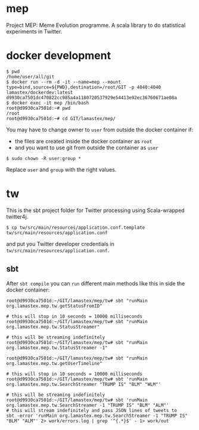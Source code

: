 # mep
Project MEP: Meme Evolution programme. A scala library to do statistical experiments in Twitter. 

# docker development

```
$ pwd
/home/user/all/git
$ docker run --rm -d -it --name=mep --mount type=bind,source=${PWD},destination=/root/GIT -p 4040:4040 lamastex/dockerdev:latest
d9930ca7501dc470822cc985a4a1180720537929e54413e92ec36760671ae08a
$ docker exec -it mep /bin/bash
root@d9930ca7501d:~# pwd
/root
root@d9930ca7501d:~# cd GIT/lamastex/mep/
```

You may have to change owner to `user` from outside the docker container if:

- the files are created inside the docker container as `root`
- and you want to use git from outside the container as `user`

```
$ sudo chown -R user:group *
```
Replace `user` and `group` with the right values.

# tw

This is the sbt project folder for Twitter processing using Scala-wrapped twitter4j.

```
$ cp tw/src/main/resources/application.conf.template tw/src/main/resources/application.conf  
```
and put you Twitter developer credentials in `tw/src/main/resources/application.conf`.

## sbt

After `sbt compile` you can `run` different main methods like this in side the docker container:
```
root@d9930ca7501d:~/GIT/lamastex/mep/tw# sbt "runMain org.lamastex.mep.tw.getStatusFromID"

# this will stop in 10 seconds = 10000 milliseconds 
root@d9930ca7501d:~/GIT/lamastex/mep/tw# sbt "runMain org.lamastex.mep.tw.StatusStreamer"

# this will be streaming indefinitely
root@d9930ca7501d:~/GIT/lamastex/mep/tw# sbt "runMain org.lamastex.mep.tw.StatusStreamer -1"

root@d9930ca7501d:~/GIT/lamastex/mep/tw# sbt "runMain org.lamastex.mep.tw.getUserTimeline"

# this will stop in 10 seconds = 10000 milliseconds 
root@d9930ca7501d:~/GIT/lamastex/mep/tw# sbt 'runMain org.lamastex.mep.tw.SearchStreamer "TRUMP IS" "BLM" "WLM"' 

# this will be streaming indefinitely
root@d9930ca7501d:~/GIT/lamastex/mep/tw# sbt 'runMain org.lamastex.mep.tw.SearchStreamer -1 "TRUMP IS" "BLM" "ALM"' 
# this will stream indefinitely and pass JSON lines of tweets to 
sbt -error 'runMain org.lamastex.mep.tw.SearchStreamer -1 "TRUMP IS" "BLM" "ALM"' 2> work/errors.log | grep '^{.*}$' - 1> work/out
```
